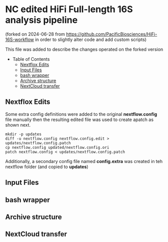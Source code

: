 # NC edited HiFi Full-length 16S analysis pipeline

(forked on 2024-06-28 from https://github.com/PacificBiosciences/HiFi-16S-workflow in order to slightly alter code and add custom scripts)

This file was added to describe the changes operated on the forked version

- Table of Contents
  * [Nextflox Edits](#nextflow-edits)
  * [Input Files](#input-files)
  * [bash wrapper](#bash-wrapper)
  * [Archive structure](#archive-structure)
  * [NextCloud transfer](#nextcloud-transfer)

## Nextflox Edits

Some extra config definitions were added to the original **nextflow.config** file manually then the resulting edited file was used to create apatch as shown next.

```
mkdir -p updates
diff -u nextflow.config nextflow.config.edit > updates/nextflow.config.patch
cp nextflow.config updated/nextflow.config.ori
patch nextflow.config < updates/nextflow.config.patch
```

Additionally, a secondary config file named **config.extra** was created in teh nextflow folder (and copied to **updates**)

## Input Files

## bash wrapper

## Archive structure

## NextCloud transfer
